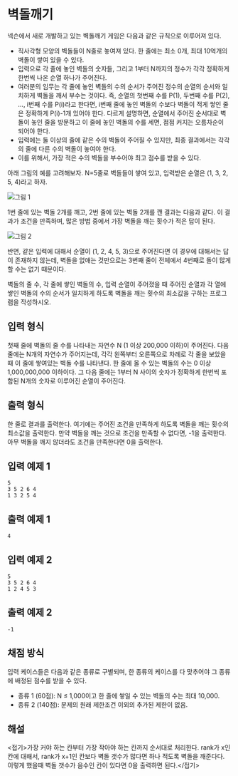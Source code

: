 # 벽돌깨기  

넥슨에서 새로 개발하고 있는 벽돌깨기 게임은 다음과 같은 규칙으로 이루어져 있다.
 
* 직사각형 모양의 벽돌들이 N줄로 놓여져 있다. 한 줄에는 최소 0개, 최대 10억개의 벽돌이 쌓여 있을 수 있다.   
* 입력으로 각 줄에 놓인 벽돌의 숫자들, 그리고 1부터 N까지의 정수가 각각 정확하게 한번씩 나온 순열 하나가 주어진다.   
* 여러분의 임무는 각 줄에 놓인 벽돌의 수의 순서가 주어진 정수의 순열의 순서와 일치하게 벽돌을 깨서 부수는 것이다. 즉, 순열의 첫번째 수를 P(1), 두번째 수를 P(2), ..., i번째 수를 P(i)라고 한다면, i번째 줄에 놓인 벽돌의 수보다 벽돌이 적게 쌓인 줄은 정확하게 P(i)-1개 있어야 한다. 다르게 설명하면, 순열에서 주어진 순서대로 벽돌이 놓인 줄을 방문하고 이 줄에 놓인 벽돌의 수를 세면, 점점 커지는 오름차순이 되어야 한다. 
* 입력에는 둘 이상의 줄에 같은 수의 벽돌이 주어질 수 있지만, 최종 결과에서는 각각의 줄에 다른 수의 벽돌이 놓여야 한다.  
* 이를 위해서, 가장 적은 수의 벽돌을 부수어야 최고 점수를 받을 수 있다.  

아래 그림의 예를 고려해보자. N=5줄로 벽돌들이 쌓여 있고, 입력받은 순열은 (1, 3, 2, 5, 4)라고 하자. 
 
![그림 1](images/myungwoo/1503297402240_nexonbrick1.png)

1번 줄에 있는 벽돌 2개를 깨고, 2번 줄에 있는 벽돌 2개를 깬 결과는 다음과 같다. 이 결과가 조건을 만족하며, 많은 방법 중에서 가장 벽돌을 깨는 횟수가 적은 답이 된다. 

![그림 2](images/myungwoo/1503297402240_nexonbrick2.png)

반면, 같은 입력에 대해서 순열이 (1, 2, 4, 5, 3)으로 주어진다면 이 경우에 대해서는 답이 존재하지 않는데, 벽돌을 없애는 것만으로는 3번째 줄이 전체에서 4번째로 돌이 많게 할 수는 없기 때문이다. 

벽돌의 줄 수, 각 줄에 쌓인 벽돌의 수, 입력 순열이 주어졌을 때 주어진 순열과 각 열에 쌓인 벽돌의 수의 순서가 일치하게 하도록 벽돌을 깨는 횟수의 최소값을 구하는 프로그램을 작성하시오. 
  
## 입력 형식

첫째 줄에 벽돌의 줄 수를 나타내는 자연수 N (1 이상 200,000 이하)이 주어진다. 다음 줄에는 N개의 자연수가 주어지는데, 각각 왼쪽부터 오른쪽으로 차례로 각 줄을 보았을 때 이 줄에 쌓여있는 벽돌 수를 나타낸다. 한 줄에 올 수 있는 벽돌의 수는 0 이상 1,000,000,000 이하이다. 그 다음 줄에는 1부터 N 사이의 숫자가 정확하게 한번씩 포함된 N개의 숫자로 이루어진 순열이 주어진다. 

## 출력 형식 
한 줄로 결과를 출력한다. 여기에는 주어진 조건을 만족하게 하도록 벽돌을 깨는 횟수의 최소값을 출력한다. 만약 벽돌을 깨는 것으로 조건을 만족할 수 없다면, -1을 출력한다. 아무 벽돌을 깨지 않더라도 조건을 만족한다면 0을 출력한다. 

## 입력 예제 1 
```
5 
3 5 2 6 4
1 3 2 5 4
```

## 출력 예제 1 
```
4
```

## 입력 예제 2 
```
5
3 5 2 6 4
1 2 4 5 3
```

## 출력 예제 2 
```
-1
```


## 채점 방식 
입력 케이스들은 다음과 같은 종류로 구별되며, 한 종류의 케이스를 다 맞추어야 그 종류에 배정된 점수를 받을 수 있다. 

* 종류 1 (60점): N ≤ 1,000이고 한 줄에 쌓일 수 있는 벽돌의 수는 최대 10,000.  
* 종류 2 (140점): 문제의 원래 제한조건 이외의 추가된 제한이 없음. 



## 해설

<접기>가장 커야 하는 칸부터 가장 작아야 하는 칸까지 순서대로 처리한다. rank가 x인 칸에 대해서, rank가 x+1인 칸보다 벽돌 갯수가 많다면 하나 적도록 벽돌을 깨준다다. 이렇게 했을때 벽돌 갯수가 음수인 칸이 있다면 0을 출력하면 된다.</접기>
